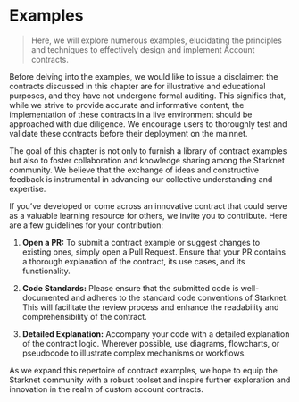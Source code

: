 # Examples

> Here, we will explore numerous examples, elucidating the principles and
techniques to effectively design and implement Account contracts.

Before delving into the examples, we would like to issue a disclaimer:
the contracts discussed in this chapter are for illustrative and
educational purposes, and they have not undergone formal auditing. This
signifies that, while we strive to provide accurate and informative
content, the implementation of these contracts in a live environment
should be approached with due diligence. We encourage users to
thoroughly test and validate these contracts before their deployment on
the mainnet.

The goal of this chapter is not only to furnish a library of contract
examples but also to foster collaboration and knowledge sharing among
the Starknet community. We believe that the exchange of ideas and
constructive feedback is instrumental in advancing our collective
understanding and expertise.

If you’ve developed or come across an innovative contract that could
serve as a valuable learning resource for others, we invite you to
contribute. Here are a few guidelines for your contribution:

1.  **Open a PR:** To submit a contract example or suggest changes to
    existing ones, simply open a Pull Request. Ensure that your PR
    contains a thorough explanation of the contract, its use cases, and
    its functionality.

2.  **Code Standards:** Please ensure that the submitted code is
    well-documented and adheres to the standard code conventions of
    Starknet. This will facilitate the review process and enhance the
    readability and comprehensibility of the contract.

3.  **Detailed Explanation:** Accompany your code with a detailed
    explanation of the contract logic. Wherever possible, use diagrams,
    flowcharts, or pseudocode to illustrate complex mechanisms or
    workflows.

As we expand this repertoire of contract examples, we hope to equip the
Starknet community with a robust toolset and inspire further exploration
and innovation in the realm of custom account contracts.

